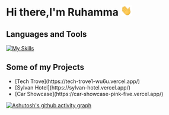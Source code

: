 <h1> Hi there,I'm Ruhamma <img  src="https://raw.githubusercontent.com/ABSphreak/ABSphreak/master/gifs/Hi.gif" width="30px"></h1>




<h2>Languages and Tools</h2>

[![My Skills](https://skillicons.dev/icons?i=nextjs,react,redux,js,ts,sass,tailwind,mongodb,mysql,nodejs,express,html,css,cpp,java,figma)](https://skillicons.dev)


<h2>Some of my Projects</h2>
<ul>
<li>[Tech Trove](https://tech-trove1-wu6u.vercel.app/)</li>
<li>[Sylvan Hotel](https://sylvan-hotel.vercel.app/)</li>
<li>[Car Showcase](https://car-showcase-pink-five.vercel.app/)</li>
</ul>



[![Ashutosh's github activity graph](https://github-readme-activity-graph.vercel.app/graph?username=Ruhamma&theme=github-compact)](https://github.com/ashutosh00710/github-readme-activity-graph)

